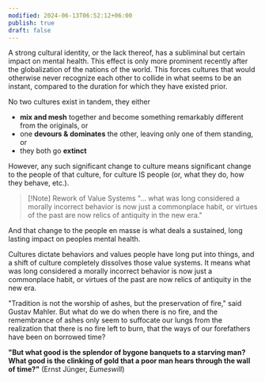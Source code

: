 ```yaml
---
modified: 2024-06-13T06:52:12+06:00
publish: true
draft: false
---
```

A strong cultural identity, or the lack thereof, has a subliminal but certain impact on mental health. This effect is only more prominent recently after the globalization of the nations of the world. This forces cultures that would otherwise never recognize each other to collide in what seems to be an instant, compared to the duration for which they have existed prior.

No two cultures exist in tandem, they either 
- **mix and mesh** together and become something remarkably different from the originals, or  
- one **devours & dominates** the other, leaving only one of them standing, or
- they both go **extinct**

However, any such significant change to culture means significant change to the people of that culture, for culture IS people (or, what they do, how they behave, etc.).

> [!Note] Rework of Value Systems
> "... what was long considered a morally incorrect behavior is now just a commonplace habit, or virtues of the past are now relics of antiquity in the new era."


And that change to the people en masse  is what deals a sustained, long lasting impact on peoples mental health. 

Cultures dictate behaviors and values people have long put into things, and a shift of culture completely dissolves those value systems. It means what was long considered a morally incorrect behavior is now just a commonplace habit, or virtues of the past are now relics of antiquity in the new era.

"Tradition is not the worship of ashes, but the preservation of fire," said Gustav Mahler. But what do we do when there is no fire, and the remembrance of ashes only seem to suffocate our lungs from the realization that there is no fire left to burn, that the ways of our forefathers have been on borrowed time?

**"But what good is the splendor of bygone banquets to a starving man? What good is the clinking of gold that a poor man hears through the wall of time?"**
(Ernst Jünger, *Eumeswill*)


